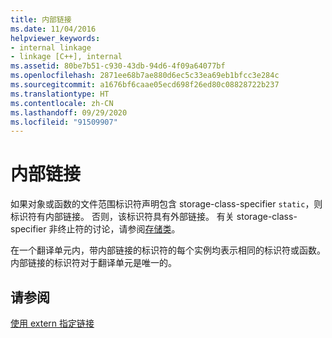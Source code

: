 ```yaml
---
title: 内部链接
ms.date: 11/04/2016
helpviewer_keywords:
- internal linkage
- linkage [C++], internal
ms.assetid: 80be7b51-c930-43db-94d6-4f09a64077bf
ms.openlocfilehash: 2871ee68b7ae880d6ec5c33ea69eb1bfcc3e284c
ms.sourcegitcommit: a1676bf6caae05ecd698f26ed80c08828722b237
ms.translationtype: HT
ms.contentlocale: zh-CN
ms.lasthandoff: 09/29/2020
ms.locfileid: "91509907"
---
```

# <a name="internal-linkage"></a>内部链接

如果对象或函数的文件范围标识符声明包含 storage-class-specifier `static`，则标识符有内部链接。 否则，该标识符具有外部链接。 有关 storage-class-specifier  非终止符的讨论，请参阅[存储类](../c-language/c-storage-classes.md)。

在一个翻译单元内，带内部链接的标识符的每个实例均表示相同的标识符或函数。 内部链接的标识符对于翻译单元是唯一的。

## <a name="see-also"></a>请参阅

[使用 extern 指定链接](../cpp/extern-cpp.md)
